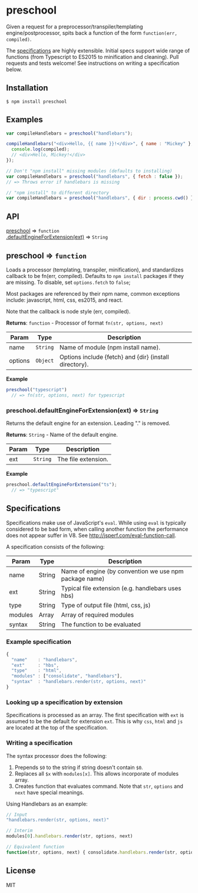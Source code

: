 # preschool

Given a request for a preprocessor/transpiler/templating engine/postprocessor,
spits back a function of the form `function(err, compiled)`.

The [specifications](#specifications) are highly extensible. Initial specs
support wide range of functions (from Typescript to ES2015 to minification
and cleaning). Pull requests and tests welcome! See instructions on writing
a specification below.

## Installation

```
$ npm install preschool
```

## Examples

```js
var compileHandlebars = preschool("handlebars");

compileHandlebars("<div>Hello, {{ name }}!</div>", { name : "Mickey" }, function(err, compiled) {
  console.log(compiled);
  // <div>Hello, Mickey!</div>
});

// Don't "npm install" missing modules (defaults to installing)
var compileHandlebars = preschool("handlebars", { fetch : false });
// => Throws error if handlebars is missing

// "npm install" to different directory
var compileHandlebars = preschool("handlebars", { dir : process.cwd() });
```


## API

[preschool](#preschool) ⇒ <code>function</code>  
[.defaultEngineForExtension(ext)](#preschool.defaultEngineForExtension) ⇒ <code>String</code>  

<a name="preschool"></a>
## preschool ⇒ <code>function</code>
Loads a processor (templating, transpiler, minification), and standardizes
callback to be fn(err, compiled). Defaults to `npm install` packages if they
are missing. To disable, set `options.fetch` to `false`;

Most packages are referenced by their npm name, common exceptions include:
javascript, html, css, es2015, and react.

Note that the callback is node style (err, compiled).

**Returns**: <code>function</code> - Processor of format `fn(str, options, next)`  

| Param | Type | Description |
| --- | --- | --- |
| name | <code>String</code> | Name of module (npm install name). |
| options | <code>Object</code> | Options include {fetch} and {dir} (install directory). |

**Example**  
```js
preschool("typescript")
  // => fn(str, options, next) for typescript
```

<a name="preschool.defaultEngineForExtension"></a>
### preschool.defaultEngineForExtension(ext) ⇒ <code>String</code>
Returns the default engine for an extension. Leading "." is removed.

**Returns**: <code>String</code> - Name of the default engine.  

| Param | Type | Description |
| --- | --- | --- |
| ext | <code>String</code> | The file extension. |

**Example**  
```js
preschool.defaultEngineForExtension("ts");
  // => "typescript"
```


## Specifications

Specifications make use of JavaScript's `eval`. While using `eval` is typically
considered to be bad form, when calling another function the performance does
not appear suffer in V8. See http://jsperf.com/eval-function-call.

A specification consists of the following:  

| Param | Type | Description |
| --- | --- | --- |
| name | String | Name of engine (by convention we use npm package name) |
| ext | String | Typical file extension (e.g. handlebars uses hbs) |
| type | String | Type of output file (html, css, js) |
| modules | Array | Array of required modules |
| syntax | String | The function to be evaluated |

### Example specification
```js
{
  "name"    : "handlebars",
  "ext"     : "hbs",
  "type"    : "html",
  "modules" : ["consolidate", "handlebars"],
  "syntax"  : "handlebars.render(str, options, next)"
}
```

### Looking up a specification by extension
Specifications is processed as an array. The first specification with `ext` is
assumed to be the default for extension `ext`. This is why `css`, `html` and `js`
are located at the top of the specification.

### Writing a specification
The syntax processor does the following:
1. Prepends `$0` to the string if string doesn't contain `$0`.  
2. Replaces all `$x` with `modules[x]`. This allows incorporate of modules array.  
3. Creates function that evaluates command. Note that `str`, `options` and `next`
   have special meanings.  

Using Handlebars as an example:
```js
// Input
"handlebars.render(str, options, next)"

// Interim
modules[0].handlebars.render(str, options, next)

// Equivalent function
function(str, options, next) { consolidate.handlebars.render(str, options, next); }
```

## License
MIT
